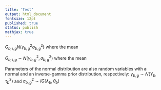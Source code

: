 ```yaml
---
title: 'Test'
output: html_document
fontsize: 12pt
published: true
status: publish
mathjax: true
---
```


$G_{b,i,g} N(\gamma_{b,g}^2 \sigma^2_{b,g})$ where the mean

$G_{b,i,g}\sim N(\gamma_{b,g}^2,\sigma^2_{b,g})$ where the mean

Parameters of the normal distribution are also random variables with a normal and an inverse-gamma prior distribution, respectively: $\gamma_{b,g}\sim N(Y_b,\tau^2_b)$ and $\sigma^2_{b,g}\sim IG(\lambda_b,\theta_b)$
